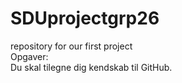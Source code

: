 # SDUprojectgrp26
repository for our first project <br>
Opgaver:<br>
Du skal tilegne dig kendskab til GitHub.
